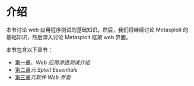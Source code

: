 # 介绍

本节讨论 web 应用程序测试的基础知识。然后，我们将继续讨论 Metasploit 的基础知识，然后深入讨论 Metasploit 框架 web 界面。

本节包含以下章节：

*   [第一章](01.html)、*Web 应用渗透测试介绍*
*   [第二章](02.html)*元 Sploit Essentials*
*   [第三章](03.html)*元软件 Web 界面*